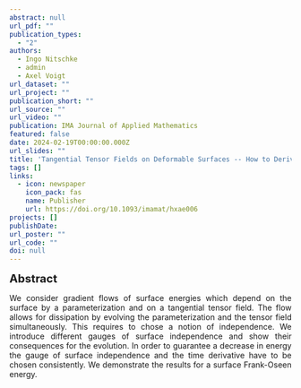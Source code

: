 ```yaml
---
abstract: null
url_pdf: ""
publication_types:
  - "2"
authors:
  - Ingo Nitschke
  - admin
  - Axel Voigt
url_dataset: ""
url_project: ""
publication_short: ""
url_source: ""
url_video: ""
publication: IMA Journal of Applied Mathematics
featured: false
date: 2024-02-19T00:00:00.000Z
url_slides: ""
title: 'Tangential Tensor Fields on Deformable Surfaces -- How to Derive Consistent $L^2$-Gradient Flows'
tags: []
links:
  - icon: newspaper
    icon_pack: fas
    name: Publisher
    url: https://doi.org/10.1093/imamat/hxae006
projects: []
publishDate:
url_poster: ""
url_code: ""
doi: null
---
```

<big><big><b>Abstract</b></big></big>
<div style="text-align: justify">We consider gradient flows of surface energies which depend on the surface by a parameterization and on a tangential tensor field. The flow allows for dissipation by evolving the parameterization and the tensor field simultaneously. This requires to chose a notion of independence. We introduce different gauges of surface independence and show their consequences for the evolution. In order to guarantee a decrease in energy the gauge of surface independence and the time derivative have to be chosen consistently. We demonstrate the results for a surface Frank-Oseen energy.</div>
